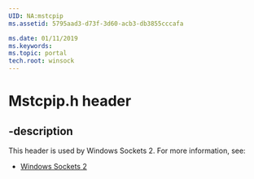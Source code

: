 ```yaml
---
UID: NA:mstcpip
ms.assetid: 5795aad3-d73f-3d60-acb3-db3855cccafa

ms.date: 01/11/2019
ms.keywords: 
ms.topic: portal
tech.root: winsock
---
```


# Mstcpip.h header


## -description


This header is used by Windows Sockets 2. For more information, see:

- [Windows Sockets 2](../_winsock/index.md)

